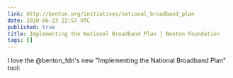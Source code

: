 ```yaml
---
link: http://benton.org/initiatives/national_broadband_plan
date: 2010-06-23 22:57 UTC
published: true
title: Implementing the National Broadband Plan | Benton Foundation
tags: []
---
```


I love the @benton_fdn's new "Implementing the National Broadband Plan" tool:
